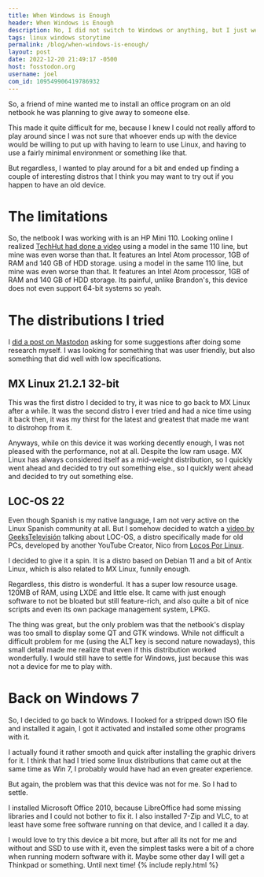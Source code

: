 ```yaml
---
title: When Windows is Enough
header: When Windows is Enough
description: No, I did not switch to Windows or anything, but I just went on a whole journey trying Linux on an old netbook and these are my thoughts
tags: linux windows storytime
permalink: /blog/when-windows-is-enough/
layout: post
date: 2022-12-20 21:49:17 -0500
host: fosstodon.org
username: joel
com_id: 109549906419786932
---
```


So, a friend of mine wanted me to install an office program on an old netbook he was planning to give away to someone else.

This made it quite difficult for me, because I knew I could not really afford to play around since I was not sure that whoever ends up with the device would be willing to put up with having to learn to use Linux, and having to use a fairly minimal environment or something like that.

But regardless, I wanted to play around for a bit and ended up finding a couple of interesting distros that I think you may want to try out if you happen to have an old device.

# The limitations

So, the netbook I was working with is an HP Mini 110. Looking online I realized [TechHut had done a video](https://www.youtube.com/watch?v=aA5EsBtNXAk) using a model in the same 110 line, but mine was even worse than that. It features an Intel Atom processor, 1GB of RAM and 140 GB of HDD storage. using a model in the same 110 line, but mine was even worse than that. It features an Intel Atom processor, 1GB of RAM and 140 GB of HDD storage. Its painful, unlike Brandon's, this device does not even support 64-bit systems so yeah.

# The distributions I tried

I [did a post on Mastodon](https://fosstodon.org/@joel/109547171302448591) asking for some suggestions after doing some research myself. I was looking for something that was user friendly, but also something that did well with low specifications.

## MX Linux 21.2.1 32-bit

This was the first distro I decided to try, it was nice to go back to MX Linux after a while. It was the second distro I ever tried and had a nice time using it back then, it was my thirst for the latest and greatest that made me want to distrohop from it.

Anyways, while on this device it was working decently enough, I was not pleased with the performance, not at all. Despite the low ram usage. MX Linux has always considered itself as a mid-weight distribution, so I quickly went ahead and decided to try out something else., so I quickly went ahead and decided to try out something else.

## LOC-OS 22

Even though Spanish is my native language, I am not very active on the Linux Spanish community at all. But I somehow decided to watch a [video by GeeksTelevisión](https://youtu.be/15a10iNMifU) talking about LOC-OS, a distro specifically made for old PCs, developed by another YouTube Creator, Nico from [Locos Por Linux](https://www.youtube.com/channel/UCl8XUDjAOLc7GNKcDp9Nepg).

I decided to give it a spin. It is a distro based on Debian 11 and a bit of Antix Linux, which is also related to MX Linux, funnily enough.

Regardless, this distro is wonderful. It has a super low resource usage. 120MB of RAM, using LXDE and little else. It came with just enough software to not be bloated but still feature-rich, and also quite a bit of nice scripts and even its own package management system, LPKG.

The thing was great, but the only problem was that the netbook's display was too small to display some QT and GTK windows. While not difficult a difficult problem for me (using the ALT key is second nature nowadays), this small detail made me realize that even if this distribution worked wonderfully. I would still have to settle for Windows, just because this was not a device for me to play with.


# Back on Windows 7

So, I decided to go back to Windows. I looked for a stripped down ISO file and installed it again, I got it activated and installed some other programs with it.

I actually found it rather smooth and quick after installing the graphic drivers for it. I think that had I tried some linux distributions that came out at the same time as Win 7, I probably would have had an even greater experience.

But again, the problem was that this device was not for me. So I had to settle.

I installed Microsoft Office 2010, because LibreOffice had some missing libraries and I could not bother to fix it. I also installed 7-Zip and VLC, to at least have some free software running on that device, and I called it a day.

I would love to try this device a bit more, but after all its not for me and without and SSD to use with it, even the simplest tasks were a bit of a chore when running modern software with it. Maybe some other day I will get a Thinkpad or something. Until next time!
{% include reply.html %}
